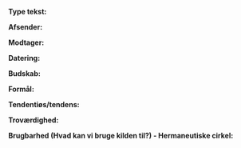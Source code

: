 **Type tekst:**

**Afsender:** 

**Modtager:** 

**Datering:**

**Budskab:**

**Formål:**

**Tendentiøs/tendens:**

**Troværdighed:**

**Brugbarhed (Hvad kan vi bruge kilden til?) - Hermaneutiske cirkel:**